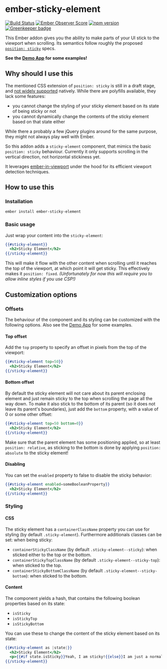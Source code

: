 # ember-sticky-element

[![Build Status](https://travis-ci.org/kaliber5/ember-sticky-element.svg?branch=master)](https://travis-ci.org/kaliber5/ember-sticky-element)
[![Ember Observer Score](https://emberobserver.com/badges/ember-sticky-element.svg)](https://emberobserver.com/addons/ember-sticky-element)
[![npm version](https://badge.fury.io/js/ember-sticky-element.svg)](https://badge.fury.io/js/ember-sticky-element)
[![Greenkeeper badge](https://badges.greenkeeper.io/kaliber5/ember-sticky-element.svg)](https://greenkeeper.io/)

This Ember addon gives you the ability to make parts of your UI stick to the viewport when scrolling. 
Its semantics follow roughly the proposed [`position: sticky`](https://drafts.csswg.org/css-position/#sticky-pos) specs.

**See the [Demo App](https://kaliber5.github.io/ember-sticky-element/) for some examples!**

## Why should I use this

The mentioned CSS extension of `position: sticky` is still in a draft stage, and 
[not widely supported](http://caniuse.com/#feat=css-sticky) natively. While there are polyfills available, they lack
some features:
* you cannot change the styling of your sticky element based on its state of being sticky or not
* you cannot dynamically change the contents of the sticky element based on that state either

While there a probably a few jQuery plugins around for the same purpose, they might not always play well with Ember. 

So this addon adds a `sticky-element` component, that mimics the basic `position: sticky` behaviour.
Currently it only supports scrolling in the vertical direction, not horizontal stickiness yet. 

It leverages [ember-in-viewport](https://github.com/DockYard/ember-in-viewport) under the hood for its efficient 
viewport detection techniques.

## How to use this

### Installation

```bash
ember install ember-sticky-element
```

### Basic usage

Just wrap your content into the `sticky-element`:

```hbs
{{#sticky-element}}
  <h2>Sticky Element</h2>
{{/sticky-element}}
```

This will make it flow with the other content when scrolling until it reaches the top of the viewport, at which point
it will get sticky. This effectively makes it `position: fixed`. *(Unfortunately for now this will require you to allow
inline styles if you use CSP!)*

## Customization options

### Offsets

The behaviour of the component and its styling can be customized with the following options. Also see the [Demo App](https://kaliber5.github.io/ember-sticky-element/) for some examples.

#### Top offset

Add the `top` property to specify an offset in pixels from the top of the viewport:

```hbs
{{#sticky-element top=50}}
  <h2>Sticky Element</h2>
{{/sticky-element}}
```

#### Bottom offset

By default the sticky element will not care about its parent enclosing element and just remain sticky to the top when 
scrolling the page all the way down. To make it also stick to the bottom of its parent (so it does not leave its parent's
boundaries), just add the `bottom` property, with a value of 0 or some other offset:

```hbs
{{#sticky-element top=50 bottom=0}}
  <h2>Sticky Element</h2>
{{/sticky-element}}
```

Make sure that the parent element has some positioning applied, so at least `position: relative`, as sticking to the 
bottom is done by applying `position: absolute` to the sticky element!

#### Disabling

You can set the `enabled` property to false to disable the sticky behavior:

```hbs
{{#sticky-element enabled=someBooleanProperty}}
  <h2>Sticky Element</h2>
{{/sticky-element}}
```

### Styling

#### CSS

The sticky element has a `containerClassName` property you can use for styling (by default `.sticky-element`). Furthermore additionals classes can be set:
when being sticky:
* `containerStickyClassName` (by default `.sticky-element--sticky`): when sticked either to the top or the bottom.
* `containerStickyTopClassName` (by default `.sticky-element--sticky-top`): when sticked to the top.
* `containerStickyBottomClassName` (by default `.sticky-element--sticky-bottom`): when sticked to the bottom.

#### Content

The component yields a hash, that contains the following boolean properties based on its state:
* `isSticky`
* `isStickyTop`
* `isStickyBottom`

You can use these to change the content of the sticky element based on its state:

```hbs
{{#sticky-element as |state|}}
  <h2>Sticky Element</h2>
  <p>{{#if state.isSticky}}Yeah, I am sticky!{{else}}I am just a normal element.{{/if}}</p>
{{/sticky-element}}
```
